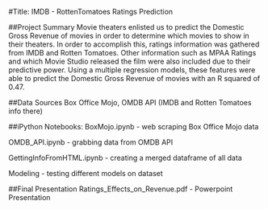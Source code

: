 #Title: IMDB - RottenTomatoes Ratings Prediction

##Project Summary
Movie theaters enlisted us to predict the Domestic Gross Revenue of movies in order to determine which movies to show in their theaters. In order to accomplish this, ratings information was gathered from IMDB and Rotten Tomatoes. Other information such as MPAA Ratings and which Movie Studio released the film were also included due to their predictive power.
Using a multiple regression models, these features were able to predict the Domestic Gross Revenue of movies with an R squared of 0.47.

##Data Sources 
Box Office Mojo, OMDB API (IMDB and Rotten Tomatoes info there)

##iPython Notebooks: 
BoxMojo.ipynb - web scraping Box Office Mojo data

OMDB_API.ipynb - grabbing data from OMDB API

GettingInfoFromHTML.ipynb - creating a merged dataframe of all data

Modeling - testing different models on dataset

##Final Presentation
Ratings_Effects_on_Revenue.pdf - Powerpoint Presentation